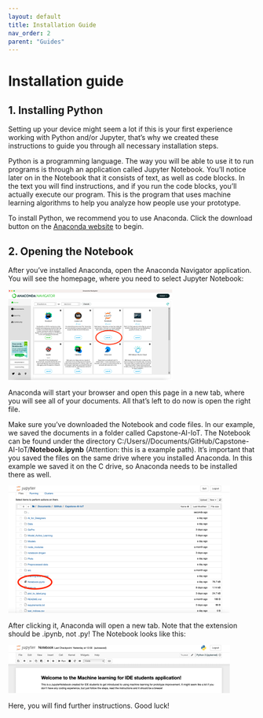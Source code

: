 ```yaml
---
layout: default
title: Installation Guide
nav_order: 2
parent: "Guides"
---
```


# Installation guide
## 1. Installing Python
Setting up your device might seem a lot if this is your first experience working with Python and/or Jupyter, that’s why we created these instructions to guide you through all necessary installation steps. 

Python is a programming language. The way you will be able to use it to run programs is through an application called Jupyter Notebook. You’ll notice later on in the Notebook that it consists of text, as well as code blocks. In the text you will find instructions, and if you run the code blocks, you’ll actually execute our program. This is the program that uses machine learning algorithms to help you analyze how people use your prototype.

To install Python, we recommend you to use Anaconda. Click the download button on the [Anaconda website](https://www.anaconda.com/) to begin.

## 2. Opening the Notebook
After you’ve installed Anaconda, open the Anaconda Navigator application. You will see the homepage, where you need to select Jupyter Notebook:

<img width="334" alt="conda" src="213722982-87e0bb00-60df-4899-912f-6a2f400aa9af.png">

Anaconda will start your browser and open this page in a new tab, where you will see all of your documents. All that’s left to do now is open the right file.

Make sure you’ve downloaded the Notebook and code files. In our example, we saved the documents in a folder called Capstone-AI-IoT. The Notebook can be found under the directory C:/Users/<name>/Documents/GitHub/Capstone-AI-IoT/**Notebook.ipynb** (Attention: this is a example path). It’s important that you saved the files on the same drive where you installed Anaconda. In this example we saved it on the C drive, so Anaconda needs to be installed there as well.
  
<img width="452" alt="jupyter" src="213723143-b74b2d0a-0ca1-4b7f-99da-2069a4a14b04.png">

After clicking it, Anaconda will open a new tab. Note that the extension should be .ipynb, not .py! The Notebook looks like this:
  
<img width="452" alt="notebook" src="213723270-457aa64f-e84a-412f-b9d5-dcd897194919.png">
  
Here, you will find further instructions. Good luck!
